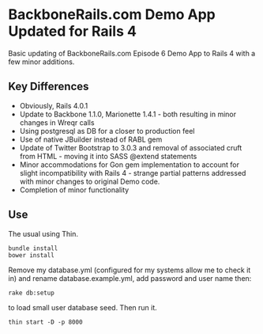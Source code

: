 # BackboneRails.com Demo App Updated for Rails 4


Basic updating of BackboneRails.com Episode 6 Demo App to Rails 4 with a few minor additions.

## Key Differences

* Obviously, Rails 4.0.1
* Update to Backbone 1.1.0, Marionette 1.4.1 - both resulting in minor changes in Wreqr calls
* Using postgresql as DB for a closer to production feel
* Use of native JBuilder instead of RABL gem
* Update of Twitter Bootstrap to 3.0.3 and removal of associated cruft from HTML - moving it into SASS @extend statements
* Minor accommodations for Gon gem implementation to account for slight incompatibility with Rails 4 - strange partial patterns addressed with minor changes to original Demo code.
* Completion of minor functionality


## Use
The usual using Thin.

    bundle install
    bower install

Remove my database.yml (configured for my systems allow me to check it in) and rename database.example.yml, add password and user name then:

    rake db:setup

to load small user database seed.  Then run it.

    thin start -D -p 8000

